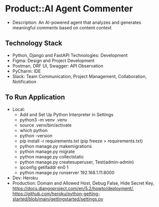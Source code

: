 # Product::AI Agent Commenter
* Description: An AI-powered agent that analyzes and generates meaningful comments based on content context

## Technology Stack
* Python, Django and FastAPI Technologies: Development
* Figma: Design and Project Development
* Postman, DRF UI, Swagger: API Observation
* PyCharm: IDE
* Slack: Team Communication, Project Management, Collaboration, Notification

## To Run Application
* Local:
  * Add and Set Up Python Interpreter in Settings
  * python3 -m venv .venv
  * source .venv/bin/activate
  * which python
  * python -version
  * pip install -r requirements.txt (pip freeze > requirements.txt)
  * python manage.py makemigrations
  * python manage.py migrate
  * python manage.py collectstatic
  * python manage.py createsuperuser, Test(admin-admin)
  * ipconfig getifaddr en0 1
  * python manage.py runserver 192.168.1.11:8000
* Dev: Heroku
* Production: Domain and Allowed Host, Debug False, Hide Secret Key, https://docs.djangoproject.com/en/5.2/howto/deployment/, https://github.com/heroku/python-getting-started/blob/main/gettingstarted/settings.py
